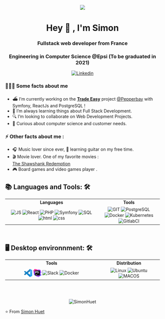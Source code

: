 <p align="center"><img src="https://i.imgur.com/A6bWGFl.gif"/></p>

<h1 align="center"> Hey 👋 , I'm Simon </h1>

</p>

<h3 align="center">Fullstack web developer from France</h3>
<h3 align="center">Engineering in Computer Science @Epsi (To be graduated in 2021)</h3>
<p align="left"> 

<div align="center">

[![Linkedin](https://img.shields.io/badge/-LinkedIn-blue?style=flat&logo=Linkedin&logoColor=white&link=https://www.linkedin.com/in/simon-huet-592759132/)](https://www.linkedin.com/in/simon-huet-592759132)

</div>

<h3> 🕵🏻‍♂️ Some facts  about me </h3>

- ⛴ I’m currently working on the **[Trade Easy](https://www.trade-easy.fr)** project [@Pepperbay](https://pepperbay.fr) with Symfony, ReactJs and PostgreSQL !
- 🌱   I’m always learning things about Full Stack Development.
- 🔍 I’m looking to collaborate on Web Development Projects.
- 👀 Curious about computer science and customer needs.



<h3>⚡ Other facts about me : </h3>

  - 🎧 Music lover since ever, 🎸 learning guitar on my free time.
  - 🎬  Movie lover. One of my favorite movies :  
[The Shawshank Redemption](https://www.imdb.com/title/tt0111161/)
  - 🎮 Board games and video games player .


## 📚 Languages and Tools: 🛠

<table align="center">
  <tr align="center">
    <td width="60%"><b>Languages<b></td>
    <td width="60%"><b>Tools<b></td>
  </tr>
  <tr align="center">
    <td width="60%">
      <img align="center" alt="JS" height="26" src="https://img.icons8.com/color/48/000000/javascript.png"/>
      <img align="center" alt="React" height="26"src="https://img.icons8.com/color/48/000000/react-native.png"/>
      <img align="center" alt="PHP" height="26" src="https://img.icons8.com/dusk/64/000000/php-logo.png"/>
      <img align="center" alt="Symfony" height="26" src="https://img.icons8.com/color/48/000000/symfony.png"/>
      <img align="center" alt="SQL" height="26" src="https://img.icons8.com/nolan/64/sql.png"/>
      <img align="center" alt="html" height="26" src="https://img.icons8.com/color/48/000000/html-5--v1.png"/>
      <img align="center" alt="css" height="26" src="https://img.icons8.com/color/48/000000/css3.png"/>
    </td>
    <td width="60%">
      <img align="center" alt="GIT" height="26" src="https://img.icons8.com/color/48/000000/git.png"/>
      <img align="center" alt="PostgreSQL" height="26" src="https://img.icons8.com/color/48/000000/postgreesql.png"/>
      <img align="center" alt="Docker" height="26" src="https://img.icons8.com/color/48/000000/docker.png"/>
      <img align="center" alt="Kubernetes" height="26" src="https://img.icons8.com/color/48/000000/kubernetes.png"/>
      <img align="center" alt="GitlabCI" height="26" src="https://img.icons8.com/color/48/000000/gitlab.png"/>
    </td>
  </tr>
</table>

<br />

## 🖥 Desktop environnment: 🛠
<table align="center">
  <tr align="center">
    <td width="60%"><b>Tools<b></td>
    <td width="60%"><b>Distribution<b></td>
  </tr>
  <tr align="center">
    <td width="60%">
      <img align="center" alt="Vscode" height="26" src="./assets/tools/vscode.svg"/>
      <img align="center" alt="PhpStorm" height="26"src="./assets/tools/phpstorm.svg"/>
      <img align="center" alt="Slack" height="26" src="https://img.icons8.com/color/48/000000/slack-new.png"/> 
      <img align="center" alt="Docker" height="26" src="https://img.icons8.com/color/48/000000/docker.png"/>
    </td>
    <td width="60%">
      <img align="center" alt="Linux" height="26"
      src="https://img.icons8.com/color/48/000000/linux.png"/>
      <img align="center" alt="Ubuntu" height="26" src="https://img.icons8.com/color/48/000000/ubuntu--v1.png"/>
      <img align="center" alt="MACOS" height="26" src="https://img.icons8.com/metro/26/000000/mac-os.png"/>
    </td>
  </tr>
</table>

<br/>
<br/>

<p align="center">
	<img style="margin: auto;" src=https://github-readme-stats.vercel.app/api?username=SimonHuet&show_icons=true alt=SimonHuet /> 
</p>


⭐️ From [Simon Huet](https://github.com/SimonHuet) 
